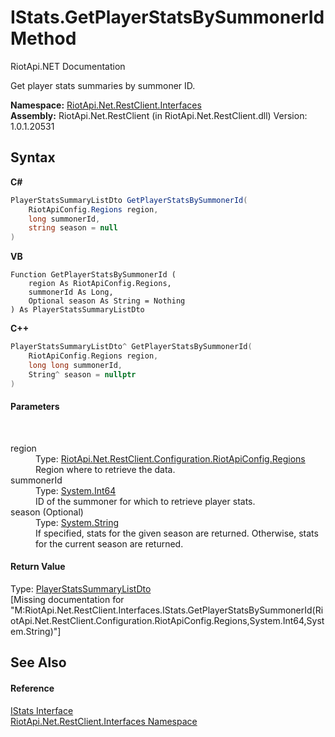 # IStats.GetPlayerStatsBySummonerId Method 
RiotApi.NET Documentation 

Get player stats summaries by summoner ID.

**Namespace:**&nbsp;<a href="48cda41f-0d73-abf8-ab33-13ac48004c66">RiotApi.Net.RestClient.Interfaces</a><br />**Assembly:**&nbsp;RiotApi.Net.RestClient (in RiotApi.Net.RestClient.dll) Version: 1.0.1.20531

## Syntax

**C#**<br />
``` C#
PlayerStatsSummaryListDto GetPlayerStatsBySummonerId(
	RiotApiConfig.Regions region,
	long summonerId,
	string season = null
)
```

**VB**<br />
``` VB
Function GetPlayerStatsBySummonerId ( 
	region As RiotApiConfig.Regions,
	summonerId As Long,
	Optional season As String = Nothing
) As PlayerStatsSummaryListDto
```

**C++**<br />
``` C++
PlayerStatsSummaryListDto^ GetPlayerStatsBySummonerId(
	RiotApiConfig.Regions region, 
	long long summonerId, 
	String^ season = nullptr
)
```


#### Parameters
&nbsp;<dl><dt>region</dt><dd>Type: <a href="4d977124-7072-aed6-d4c3-44de17e37ee2">RiotApi.Net.RestClient.Configuration.RiotApiConfig.Regions</a><br />Region where to retrieve the data.</dd><dt>summonerId</dt><dd>Type: <a href="http://msdn2.microsoft.com/en-us/library/6yy583ek" target="_blank">System.Int64</a><br />ID of the summoner for which to retrieve player stats.</dd><dt>season (Optional)</dt><dd>Type: <a href="http://msdn2.microsoft.com/en-us/library/s1wwdcbf" target="_blank">System.String</a><br />If specified, stats for the given season are returned. Otherwise, stats for the current season are returned.</dd></dl>

#### Return Value
Type: <a href="a9f0f494-0910-b725-9095-4e4a4de51c8f">PlayerStatsSummaryListDto</a><br />\[Missing <returns> documentation for "M:RiotApi.Net.RestClient.Interfaces.IStats.GetPlayerStatsBySummonerId(RiotApi.Net.RestClient.Configuration.RiotApiConfig.Regions,System.Int64,System.String)"\]

## See Also


#### Reference
<a href="01e657d5-9420-3cfa-314e-de327221156f">IStats Interface</a><br /><a href="48cda41f-0d73-abf8-ab33-13ac48004c66">RiotApi.Net.RestClient.Interfaces Namespace</a><br />